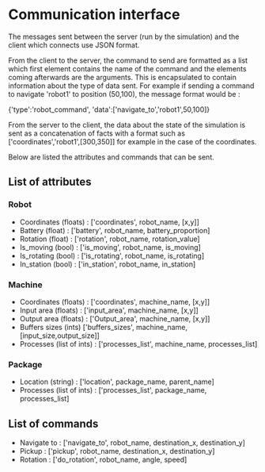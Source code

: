 # Communication interface

The messages sent between the server (run by the simulation) and the client which connects use JSON format.

From the client to the server, the command to send are formatted as a list which first element contains the name of the command and the elements coming afterwards are the arguments. This is encapsulated to contain information about the type of data sent. For example if sending a command to navigate 'robot1' to position (50,100), the message format would be :

{'type':'robot\_command',
'data':['navigate_to','robot1',50,100]}

From the server to the client, the data about the state of the simulation is sent as a concatenation of facts with a format such as ['coordinates','robot1',[300,350]] for example in the case of the coordinates.

Below are listed the attributes and commands that can be sent.

## List of attributes 

### Robot 

 - Coordinates (floats) : ['coordinates', robot\_name, [x,y]]
 - Battery (float) : ['battery', robot\_name, battery_proportion]
 - Rotation (float) : ['rotation', robot\_name, rotation\_value]
 - Is\_moving (bool) : ['is\_moving', robot\_name, is\_moving]
 - Is\_rotating (bool) : ['is\_rotating', robot\_name, is\_rotating]
 - In\_station (bool) : ['in\_station', robot\_name, in\_station]
 
### Machine 

 - Coordinates (floats) : ['coordinates', machine\_name, [x,y]]
 - Input area (floats) : ['input\_area', machine\_name, [x,y]]
 - Output area (floats) : ['Output\_area', machine\_name, [x,y]]
 - Buffers sizes (ints) ['buffers\_sizes', machine\_name, [input\_size,output\_size]]
 - Processes (list of ints) : ['processes\_list', machine\_name, processes_list]

### Package

 - Location (string) : ['location', package\_name, parent\_name]
 - Processes (list of ints) : ['processes\_list', package\_name, processes_list]
 
## List of commands

- Navigate to : ['navigate\_to', robot\_name, destination\_x, destination\_y] 
- Pickup : ['pickup', robot\_name, destination\_x, destination\_y] 
- Rotation : ['do\_rotation', robot\_name, angle, speed] 